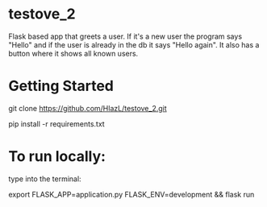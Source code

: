 # testove_2
Flask based app that greets a user. If it's a new user the program says "Hello" and if the user is already in the db it says "Hello again". It also has a button where it shows all known users.

# Getting Started

git clone https://github.com/HlazL/testove_2.git

pip install -r requirements.txt

# To run locally:
type into the terminal:

export FLASK_APP=application.py FLASK_ENV=development && flask run
